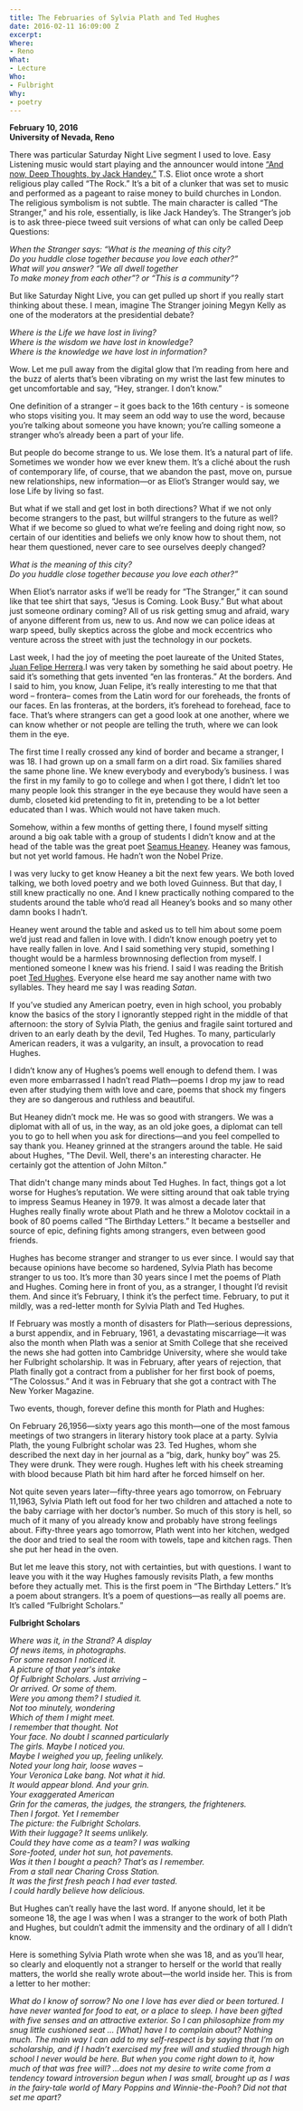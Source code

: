 ```yaml
---
title: The Februaries of Sylvia Plath and Ted Hughes
date: 2016-02-11 16:09:00 Z
excerpt: 
Where:
- Reno
What:
- Lecture
Who:
- Fulbright
Why:
- poetry
---
```


**February 10, 2016**  
**University of Nevada, Reno**  

There was particular Saturday Night Live segment I used to love. Easy Listening music would start playing and the announcer would intone [“And now, Deep Thoughts, by Jack Handey.”](http://www.nbc.com/saturday-night-live/video/deep-thoughts-by-jack-handey/n10381) T.S. Eliot once wrote a short religious play called “The Rock.” It’s a bit of a clunker that was set to music and performed as a pageant to raise money to build churches in London.  The religious symbolism is not subtle. The main character is called “The Stranger,” and his role, essentially, is like Jack Handey’s. The Stranger’s job is to ask three-piece tweed suit versions of what can only be called Deep Questions: 

*When the Stranger says: “What is the meaning of this city?*  
*Do you huddle close together because you love each other?”*  
*What will you answer? “We all dwell together*  
*To make money from each other”? or “This is a community”?*  

But like Saturday Night Live, you can get pulled up short if you really start thinking about these. I mean, imagine The Stranger joining Megyn Kelly as one of the moderators at the presidential debate? 

*Where is the Life we have lost in living?*  
*Where is the wisdom we have lost in knowledge?*  
*Where is the knowledge we have lost in information?*  

Wow. Let me pull away from the digital glow that I’m reading from here and the buzz of alerts that’s been vibrating on my wrist the last few minutes to get uncomfortable and say, “Hey, stranger. I don’t know.” 

One definition of a stranger – it goes back to the 16th century - is someone who stops visiting you. It may seem an odd way to use the word, because you’re talking about someone you have known; you’re calling someone a stranger who’s already been a part of your life.  

But people do become strange to us. We lose them. It’s a natural part of life. Sometimes we wonder how we ever knew them. It’s a cliché about the rush of contemporary life, of course, that we abandon the past, move on, pursue new relationships, new information—or as Eliot’s Stranger would say, we lose Life by living so fast.

But what if we stall and get lost in both directions? What if we not only become strangers to the past, but willful strangers to the future as well? What if we become so glued to what we’re feeling and doing right now, so certain of our identities and beliefs we only know how to shout them, not hear them questioned, never care to see ourselves deeply changed? 

*What is the meaning of this city?*  
*Do you huddle close together because you love each other?”*  

When Eliot’s narrator asks if we’ll be ready for “The Stranger,” it can sound like that tee shirt that says, “Jesus is Coming. Look Busy.” But what about just someone ordinary coming? All of us risk getting smug and afraid, wary of anyone different from us, new to us. And now we can police ideas at warp speed, bully skeptics across the globe and mock eccentrics who venture across the street with just the technology in our pockets.

Last week, I had the joy of meeting the poet laureate of the United States, [Juan Felipe Herrera](http://www.poetryfoundation.org/bio/juan-felipe-herrera).I was very taken by something he said about poetry. He said it’s something that gets invented “en las fronteras.” At the borders. And I said to him, you know, Juan Felipe, it’s really interesting to me that that word – frontera– comes from the Latin word for our foreheads, the fronts of our faces. En las fronteras, at the borders, it’s forehead to forehead, face to face. That’s where strangers can get a good look at one another, where we can know whether or not people are telling the truth, where we can look them in the eye. 

The first time I really crossed any kind of border and became a stranger, I was 18. I had grown up on a small farm on a dirt road. Six families shared the same phone line. We knew everybody and everybody’s business. I was the first in my family to go to college and when I got there, I didn’t let too many people look this stranger in the eye because they would have seen a dumb, closeted kid pretending to fit in, pretending to be a lot better educated than I was. Which would not have taken much. 

Somehow, within a few months of getting there, I found myself sitting around a big oak table with a group of students I didn’t know and at the head of the table was the great poet [Seamus Heaney](http://www.poetryfoundation.org/bio/seamus-heaney). Heaney was famous, but not yet world famous. He hadn’t won the Nobel Prize.  

I was very lucky to get know Heaney a bit the next few years. We both loved talking, we both loved poetry and we both loved Guinness. But that day, I still knew practically no one. And I knew practically nothing compared to the students around the table who’d read all Heaney’s books and so many other damn books I hadn’t.

Heaney went around the table and asked us to tell him about some poem we’d just read and fallen in love with. I didn’t know enough poetry yet to have really fallen in love. And I said something very stupid, something I thought would be a harmless brownnosing deflection from myself. I mentioned someone I knew was his friend. I said I was reading the British poet [Ted Hughes](http://www.poetryfoundation.org/bio/ted-hughes). Everyone else heard me say another name with two syllables. They heard me say I was reading *Satan*.  

If you’ve studied any American poetry, even in high school, you probably know the basics of the story I ignorantly stepped right in the middle of that afternoon: the story of Sylvia Plath, the genius and fragile saint tortured and driven to an early death by the devil, Ted Hughes. To many, particularly American readers, it was a vulgarity, an insult, a provocation to read Hughes.

I didn’t know any of Hughes’s poems well enough to defend them. I was even more embarrassed I hadn’t read Plath—poems I drop my jaw to read even after studying them with love and care, poems that shock my fingers they are so dangerous and ruthless and beautiful. 
 
But Heaney didn’t mock me. He was so good with strangers. We was a diplomat with all of us, in the way, as an old joke goes, a diplomat can tell you to go to hell when you ask for directions—and you feel compelled to say thank you. Heaney grinned at the strangers around the table. He said about Hughes, "The Devil. Well, there's an interesting character. He certainly got the attention of John Milton.”

That didn't change many minds about Ted Hughes. In fact, things got a lot worse for Hughes’s reputation. We were sitting around that oak table trying to impress Seamus Heaney in 1979. It was almost a decade later that Hughes really finally wrote about Plath and he threw a Molotov cocktail in a book of 80 poems called “The Birthday Letters.” It became a bestseller and source of epic, defining fights among strangers, even between good friends.

Hughes has become stranger and stranger to us ever since. I would say that because opinions have become so hardened, Sylvia Plath has become stranger to us too. It’s more than 30 years since I met the poems of Plath and Hughes. Coming here in front of you, as a stranger, I thought I’d revisit them. And since it’s February, I think it’s the perfect time. February, to put it mildly, was a red-letter month for Sylvia Plath and Ted Hughes.

If February was mostly a month of disasters for Plath—serious depressions, a burst appendix, and in February, 1961, a devastating miscarriage—it was also the month when Plath was a senior at Smith College that she received the news she had gotten into Cambridge University, where she would take her Fulbright scholarship. It was in February, after years of rejection, that Plath finally got a contract from a publisher for her first book of poems, “The Colossus.”  And it was in February that she got a contract with The New Yorker Magazine.  

Two events, though, forever define this month for Plath and Hughes:  

On February 26,1956—sixty years ago this month—one of the most famous meetings of two strangers in literary history took place at a party. Sylvia Plath, the young Fulbright scholar was 23. Ted Hughes, whom she described the next day in her journal as a “big, dark, hunky boy” was 25. They were drunk. They were rough. Hughes left with his cheek streaming with blood because Plath bit him hard after he forced himself on her.   

Not quite seven years later—fifty-three years ago tomorrow, on February 11,1963, Sylvia Plath left out food for her two children and attached a note to the baby carriage with her doctor’s number. So much of this story is hell, so much of it many of you already know and probably have strong feelings about. Fifty-three years ago tomorrow, Plath went into her kitchen, wedged the door and tried to seal the room with towels, tape and kitchen rags. Then she put her head in the oven. 

But let me leave this story, not with certainties, but with questions. I want to leave you with it the way Hughes famously revisits Plath, a few months before they actually met. This is the first poem in “The Birthday Letters.” It’s a poem about strangers. It’s a poem of questions—as really all poems are. It’s called “Fulbright Scholars.”  

**Fulbright Scholars**

*Where was it, in the Strand? A display*  
*Of news items, in photographs.*  
*For some reason I noticed it.*  
*A picture of that year's intake*   
*Of Fulbright Scholars. Just arriving –*  
*Or arrived. Or some of them.*  
*Were you among them? I studied it.*  
*Not too minutely, wondering*   
*Which of them I might meet.*  
*I remember that thought. Not*  
*Your face. No doubt I scanned particularly*  
*The girls. Maybe I noticed you.*  
*Maybe I weighed you up, feeling unlikely.*    
*Noted your long hair, loose waves –*  
*Your Veronica Lake bang. Not what it hid.*  
*It would appear blond. And your grin.*  
*Your exaggerated American*  
*Grin for the cameras, the judges, the strangers, the frighteners.*  
*Then I forgot. Yet I remember*  
*The picture: the Fulbright Scholars.*  
*With their luggage? It seems unlikely.*  
*Could they have come as a team? I was walking*   
*Sore-footed, under hot sun, hot pavements.*    
*Was it then I bought a peach? That’s as I remember.*     
*From a stall near Charing Cross Station.*     
*It was the first fresh peach I had ever tasted.*    
*I could hardly believe how delicious.*     

But Hughes can’t really have the last word. If anyone should, let it be someone 18, the age I was when I was a stranger to the work of both Plath and Hughes, but couldn’t admit the immensity and the ordinary of all I didn’t know.  

Here is something Sylvia Plath wrote when she was 18, and as you’ll hear, so clearly and eloquently not a stranger to herself or the world that really matters, the world she really wrote about—the world inside her. This is from a letter to her mother: 

*What do I know of sorrow? No one I love has ever died or been tortured. I have never wanted for food to eat, or a place to sleep. I have been gifted with five senses and an attractive exterior. So I can philosophize from my snug little cushioned seat … [What] have I to complain about? Nothing much. The main way I can add to my self-respect is by saying that I’m on scholarship, and if I hadn’t exercised my free will and studied through high school I never would be here. But when you come right down to it, how much of that was free will? …does not my desire to write come from a tendency toward introversion begun when I was small, brought up as I was in the fairy-tale world of Mary Poppins and Winnie-the-Pooh? Did not that set me apart?*
